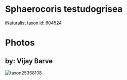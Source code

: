
Sphaerocoris testudogrisea
==========================
  
[iNaturalist taxon id: 604524](https://www.inaturalist.org/taxa/604524)
# Photos

## by: Vijay Barve
  
![taxon25368108](https://inaturalist-open-data.s3.amazonaws.com/photos/28221269/medium.jpeg)